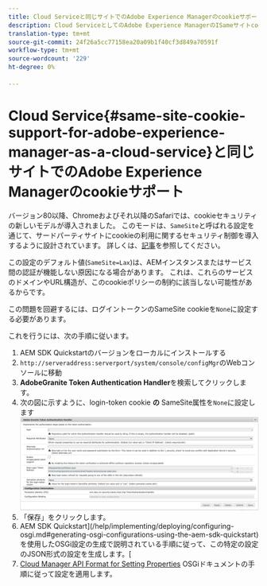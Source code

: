 ```yaml
---
title: Cloud Serviceと同じサイトでのAdobe Experience Managerのcookieサポート
description: Cloud ServiceとしてのAdobe Experience ManagerのISameサイトcookieサポート
translation-type: tm+mt
source-git-commit: 24f26a5cc77158ea20a09b1f40cf3d849a70591f
workflow-type: tm+mt
source-wordcount: '229'
ht-degree: 0%

---
```



# Cloud Service{#same-site-cookie-support-for-adobe-experience-manager-as-a-cloud-service}と同じサイトでのAdobe Experience Managerのcookieサポート

バージョン80以降、Chromeおよびそれ以降のSafariでは、cookieセキュリティの新しいモデルが導入されました。 このモードは、`SameSite`と呼ばれる設定を通じて、サードパーティサイトにcookieの利用に関するセキュリティ制御を導入するように設計されています。 詳しくは、[記事](https://web.dev/samesite-cookies-explained/)を参照してください。

この設定のデフォルト値(`SameSite=Lax`)は、AEMインスタンスまたはサービス間の認証が機能しない原因になる場合があります。 これは、これらのサービスのドメインやURL構造が、このcookieポリシーの制約に該当しない可能性があるからです。

この問題を回避するには、ログイントークンのSameSite cookieを`None`に設定する必要があります。

これを行うには、次の手順に従います。

1. AEM SDK Quickstartのバージョンをローカルにインストールする
1. `http://serveraddress:serverport/system/console/configMgr`のWebコンソールに移動
1. **AdobeGranite Token Authentication Handler**&#x200B;を検索してクリックします。
1. 次の図に示すように、login-token cookie **の** SameSite属性を`None`に設定します
   ![サメサイト](/help/security/assets/samesite1.png)
1. 「保存」をクリックします。
1. AEM SDK Quickstart](/help/implementing/deploying/configuring-osgi.md#generating-osgi-configurations-using-the-aem-sdk-quickstart)を使用したOSGi設定の生成で説明されている手順に従って、この特定の設定のJSON形式の設定を生成します。[
1. [Cloud Manager API Format for Setting Properties](/help/implementing/deploying/configuring-osgi.md#cloud-manager-api-format-for-setting-properties) OSGiドキュメントの手順に従って設定を適用します。

